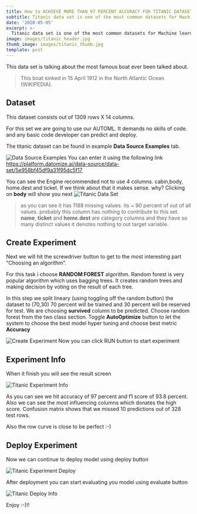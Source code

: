 ```yaml
---
title: How to ACHIEVE MORE THAN 97 PERCENT ACCURACY FOR TITANIC DATASET AND DEPLOY it into production IN LESS THAN A MINUTE
subtitle: Titanic data set is one of the most common datasets for Machine learning beginners.
date: '2020-05-05'
excerpt: >-
  Titanic data set is one of the most common datasets for Machine learning beginners.
image: images/titanic_header.jpg
thumb_image: images/titanic_thumb.jpg
template: post
---
```


This data set is talking about the most famous boat ever been talked about.
> This boat sinked in 15 April 1912 in the North Atlantic Ocean (WIKIPEDIA).

## Dataset
This dataset consists out of 1309 rows X 14 columns.

For this set we are going to use our AUTOML. It demands no skills of code.
and any basic code developer can predict and deploy.

The titanic dataset can be found in example **Data Source Examples** tab.

![Data Source Examples](/images/titanic/dataSourceExmaples.png)
You can enter it using the following link https://platform.datomize.ai/data-source/data-set/5e958bf45df9a31f95dc5f17

You can see the Engine recommended not to use 4 columns.
cabin,body, home.dest and ticket.
If we think about that it makes sense. why?
Clicking on **body** will show you next
![Titanic Data Set](/images/titanic/titanicDataSet.png)
> as you can see it has 1188 missing values.
 its  ~ 90 percent of  out of all values. probably this column has nothing to contribute to this set.
**name**, **ticket** and **home.dest** are category columns and they have so many distinct values it denotes nothing to out target variable.

## Create Experiment
Next we will hit the screwdriver button to get to the most interesting part
“Choosing an algorithm”.

For this task i choose **RANDOM FOREST** algorithm.
Random forest is very popular algorithm which uses bagging trees.
It creates random trees and making decision by voting on the result of each tree.

In this step we split lineary (using toggling off the random button) the dataset to (70,30)
70 percent will be trained and 30 percent will be reserved for test.
We are choosing **survived** column to be predicted.
Choose random forest from the two class section.
Toggle **AutoOptimize** button to let the system to choose the best model hyper tuning and choose best metric **Accuracy**

![Create Experiment](/images/titanic/createExperiment.png)
Now you can click RUN button to start experiment

## Experiment Info
When it finish you will see the result screen

![Titanic Experiment Info](/images/titanic/experimentInfo.png)

As you can see we hit accuracy of 97 percent and f1 score of 93.8 percent.
Also we can see the most influencing columns which donates the high score.
Confusion matrix shows that we missed 10 predictions out of 328 test rows.

Also the row curve is close to be perfect :-)

## Deploy Experiment
Now we can continue to deploy model using deploy button

![Titanic Experiment Deploy](/images/titanic/experimentDeploy.png)

After deployment you can start evaluating you model using evaluate button

![Titanic Deploy Info](/images/titanic/deployInfo.png)

Enjoy :-)!!
